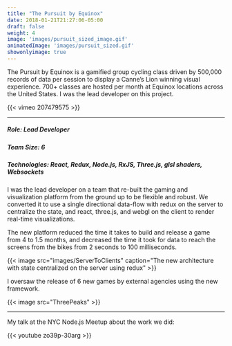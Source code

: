 ```yaml
---
title: "The Pursuit by Equinox"
date: 2018-01-21T21:27:06-05:00
draft: false
weight: 4
image: 'images/pursuit_sized_image.gif'
animatedImage: 'images/pursuit_sized.gif'
showonlyimage: true
---
```


The Pursuit by Equinox is a gamified group cycling class driven by 500,000 records of data per session to display a Canne’s Lion winning visual experience. 700+ classes are hosted per month at Equinox locations across the United States.  I was the lead developer
on this project.

<!--more-->

{{< vimeo 207479575 >}}

---

##### Role: Lead Developer
##### Team Size: 6
##### Technologies: React, Redux, Node.js, RxJS, Three.js, glsl shaders, Websockets

I was the lead developer on a team that re-built the gaming and visualization platform from the ground up to be flexible and robust.
We converted it to use a single directional data-flow with redux on the server to centralize the state, 
and react, three.js, and webgl on the client to render real-time visualizations.

The new platform reduced the time it takes to build and release a game from 4 to 1.5 months,
and decreased the time it took for data to reach the screens from the bikes from 2 seconds to 100 milliseconds.

{{< image src="images/ServerToClients" caption="The new architecture with state centralized on the server using redux" >}}

I oversaw the release of 6 new games by external agencies using the new framework.

{{< image src="ThreePeaks" >}}

---

My talk at the NYC Node.js Meetup about the work we did:

{{< youtube zo39p-30arg >}}
